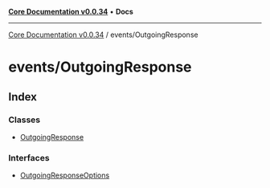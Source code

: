 [**Core Documentation v0.0.34**](../../README.md) • **Docs**

***

[Core Documentation v0.0.34](../../modules.md) / events/OutgoingResponse

# events/OutgoingResponse

## Index

### Classes

- [OutgoingResponse](classes/OutgoingResponse.md)

### Interfaces

- [OutgoingResponseOptions](interfaces/OutgoingResponseOptions.md)

